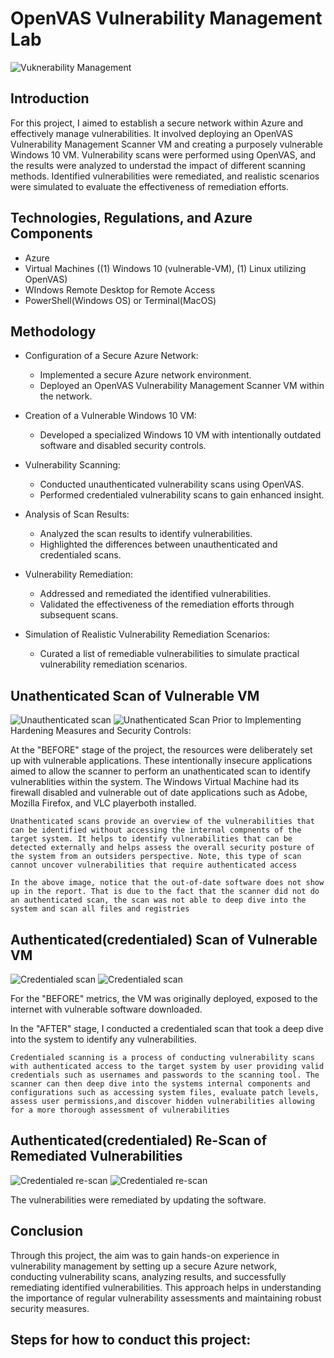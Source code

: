 # OpenVAS Vulnerability Management Lab

![Vuknerability Management](https://i.imgur.com/sGOOt8J.jpg)

## Introduction

For this project, I aimed to establish a secure network within Azure and effectively manage vulnerabilities. It involved deploying an OpenVAS Vulnerability Management Scanner VM and creating a purposely vulnerable Windows 10 VM. Vulnerability scans were performed using OpenVAS, and the results were analyzed to understad the impact of different scanning methods. Identified vulnerabilities were remediated, and realistic scenarios were simulated to evaluate the effectiveness of remediation efforts. 


## Technologies, Regulations, and Azure Components

- Azure
- Virtual Machines ((1) Windows 10 (vulnerable-VM), (1) Linux utilizing OpenVAS)
- WIndows Remote Desktop for Remote Access
- PowerShell(Windows OS) or Terminal(MacOS)

  
## Methodology

- Configuration of a Secure Azure Network:
    - Implemented a secure Azure network environment.
    - Deployed an OpenVAS Vulnerability Management Scanner VM within the network.

- Creation of a Vulnerable Windows 10 VM:
   - Developed a specialized Windows 10 VM with intentionally outdated software and disabled security controls.
   
- Vulnerability Scanning:
   - Conducted unauthenticated vulnerability scans using OpenVAS.
   - Performed credentialed vulnerability scans to gain enhanced insight.
   
- Analysis of Scan Results:
   - Analyzed the scan results to identify vulnerabilities.
   - Highlighted the differences between unauthenticated and credentialed scans.
   
- Vulnerability Remediation:
   - Addressed and remediated the identified vulnerabilities.
   - Validated the effectiveness of the remediation efforts through subsequent scans.
   
- Simulation of Realistic Vulnerability Remediation Scenarios:
   - Curated a list of remediable vulnerabilities to simulate practical vulnerability remediation scenarios.


  
## Unathenticated Scan of Vulnerable VM
![Unauthenticated scan](https://i.imgur.com/Nibkx9t.png)
![Unathenticated Scan](https://i.imgur.com/RrwniOz.png)
Prior to Implementing Hardening Measures and Security Controls:

At the "BEFORE" stage of the project, the resources were deliberately set up with vulnerable applications. These intentionally insecure applications aimed to allow the scanner to perform an unathenticated scan to identify vulnerablities within the system. The Windows Virtual Machine had its firewall disabled and vulnerable out of date applications such as Adobe, Mozilla Firefox, and VLC playerboth installed. 

```Unathenticated scans provide an overview of the vulnerabilities that can be identified without accessing the internal compnents of the target system. It helps to identify vulnerabilities that can be detected externally and helps assess the overall security posture of the system from an outsiders perspective. Note, this type of scan cannot uncover vulnerabilities that require authenticated access```

```In the above image, notice that the out-of-date software does not show up in the report. That is due to the fact that the scanner did not do an authenticated scan, the scan was not able to deep dive into the system and scan all files and registries```

## Authenticated(credentialed) Scan of Vulnerable VM
![Credentialed scan](https://i.imgur.com/gv3WadH.png)
![Credentialed scan](https://i.imgur.com/UNJ6gkR.png)


For the "BEFORE" metrics, the VM was originally deployed, exposed to the internet with vulnerable software downloaded. 

In the "AFTER" stage, I conducted a credentialed scan that took a deep dive into the system to identify any vulnerabilities.

```Credentialed scanning is a process of conducting vulnerability scans with authenticated access to the target system by user providing valid credentials such as usernames and passwords to the scanning tool. The scanner can then deep dive into the systems internal components and configurations such as accessing system files, evaluate patch levels, assess user permissions,and discover hidden vulnerabilities allowing for a more thorough assessment of vulnerabilities```

## Authenticated(credentialed) Re-Scan of Remediated Vulnerabilities
![Credentialed re-scan](https://i.imgur.com/mm2tYr0.png)
![Credentialed re-scan](https://i.imgur.com/GKxZ8e3.png)

The vulnerabilities were remediated by updating the software.



## Conclusion

Through this project, the aim was to gain hands-on experience in vulnerability management by setting up a secure Azure network, conducting vulnerability scans, analyzing results, and successfully remediating identified vulnerabilities. This approach helps in understanding the importance of regular vulnerability assessments and maintaining robust security measures.


## Steps for how to conduct this project:
